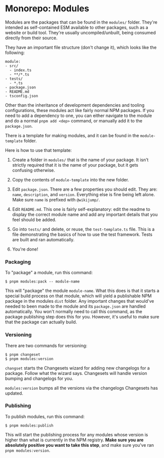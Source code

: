 # Monorepo: Modules

Modules are the packages that can be found in the `modules/` folder. They're intended as self-contained ESM available to other packages, such as a website or build tool. They're usually uncompiled/unbuilt, being consumed directly from their source.

They have an important file structure (don't change it), which looks like the following:

```
module:
- src/
  - index.ts
  - **/*.ts
- tests/
  - *.ts
- package.json
- README.md
- tsconfig.json
```

Other than the inheritance of development dependencies and tooling configurations, these modules act like fairly normal NPM packages. If you need to add a dependency to one, you can either navigate to the module and do a normal `pnpm add <dep>` command, or manually add it to the `package.json`.

There is a template for making modules, and it can be found in the `module-template` folder.

Here is how to use that template:

1. Create a folder in `modules/` that is the name of your package.
   It isn't strictly required that it is the name of your package, but it gets confusing otherwise.

2. Copy the contents of `module-template` into the new folder.

3. Edit `package.json`.
   There are a few properties you should edit. They are: `name`, `description`, and `version`. Everything else is fine being left alone. Make sure `name` is prefixed with `@wikijump/`.

4. Edit `README.md`.
   This one is fairly self-explanatory: edit the readme to display the correct module name and add any important details that you feel should be added.

5. Go into `tests/` and delete, or reuse, the `test-template.ts` file.
   This is a file demonstrating the basics of how to use the test framework. Tests are built and ran automatically.

6. You're done!

### Packaging

To "package" a module, run this command:

```
$ pnpm modules:pack -- module-name
```

This will "package" the module `module-name`. What this does is that it starts a special build process on that module, which will yield a publishable NPM package in the modules `dist` folder. Any important changes that would've needed to been made to the module and its `package.json` are handled automatically. You won't normally need to call this command, as the package publishing step does this for you. However, it's useful to make sure that the package can actually build.

### Versioning

There are two commands for versioning:

```
$ pnpm changeset
$ pnpm modules:version
```

`changset` starts the Changesets wizard for adding new changelogs for a package. Follow what the wizard says. Changesets will handle version bumping and changelogs for you.

`modules:version` bumps all the versions via the changelogs Changesets has updated.

### Publishing

To publish modules, run this command:

```
$ pnpm modules:publish
```

This will start the publishing process for any modules whose version is higher than what is currently in the NPM registry. **Make sure you are absolutely positive you want to take this step**, and make sure you've ran `pnpm modules:version`.
